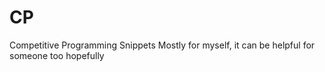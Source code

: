 # CP
Competitive Programming Snippets
Mostly for myself, it can be helpful for someone too hopefully
